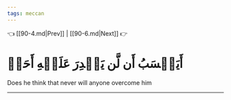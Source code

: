 ```yaml
---
tags: meccan
---
```


👈 [[90-4.md|Prev]] | [[90-6.md|Next]] 👉

# أَيَحۡسَبُ أَن لَّن يَقۡدِرَ عَلَيۡهِ أَحَدٞ

Does he think that never will anyone overcome him

---

